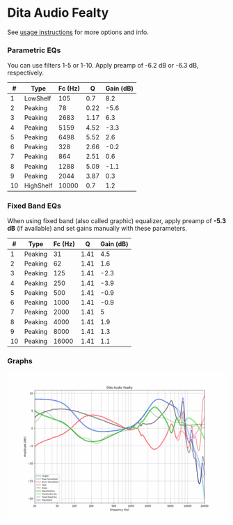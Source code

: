 # Dita Audio Fealty
See [usage instructions](https://github.com/jaakkopasanen/AutoEq#usage) for more options and info.

### Parametric EQs
You can use filters 1-5 or 1-10. Apply preamp of -6.2 dB or -6.3 dB, respectively.

|   # | Type      |   Fc (Hz) |    Q |   Gain (dB) |
|-----|-----------|-----------|------|-------------|
|   1 | LowShelf  |       105 | 0.7  |         8.2 |
|   2 | Peaking   |        78 | 0.22 |        -5.6 |
|   3 | Peaking   |      2683 | 1.17 |         6.3 |
|   4 | Peaking   |      5159 | 4.52 |        -3.3 |
|   5 | Peaking   |      6498 | 5.52 |         2.6 |
|   6 | Peaking   |       328 | 2.66 |        -0.2 |
|   7 | Peaking   |       864 | 2.51 |         0.6 |
|   8 | Peaking   |      1288 | 5.09 |        -1.1 |
|   9 | Peaking   |      2044 | 3.87 |         0.3 |
|  10 | HighShelf |     10000 | 0.7  |         1.2 |

### Fixed Band EQs
When using fixed band (also called graphic) equalizer, apply preamp of **-5.3 dB** (if available) and set gains manually with these parameters.

|   # | Type    |   Fc (Hz) |    Q |   Gain (dB) |
|-----|---------|-----------|------|-------------|
|   1 | Peaking |        31 | 1.41 |         4.5 |
|   2 | Peaking |        62 | 1.41 |         1.6 |
|   3 | Peaking |       125 | 1.41 |        -2.3 |
|   4 | Peaking |       250 | 1.41 |        -3.9 |
|   5 | Peaking |       500 | 1.41 |        -0.9 |
|   6 | Peaking |      1000 | 1.41 |        -0.9 |
|   7 | Peaking |      2000 | 1.41 |         5   |
|   8 | Peaking |      4000 | 1.41 |         1.9 |
|   9 | Peaking |      8000 | 1.41 |         1.3 |
|  10 | Peaking |     16000 | 1.41 |         1.1 |

### Graphs
![](./Dita%20Audio%20Fealty.png)
